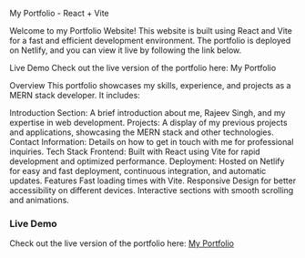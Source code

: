 My Portfolio - React + Vite

Welcome to my Portfolio Website! This website is built using React and Vite for a fast and efficient development environment. The portfolio is deployed on Netlify, and you can view it live by following the link below.

Live Demo
Check out the live version of the portfolio here: My Portfolio

Overview
This portfolio showcases my skills, experience, and projects as a MERN stack developer. It includes:

Introduction Section: A brief introduction about me, Rajeev Singh, and my expertise in web development.
Projects: A display of my previous projects and applications, showcasing the MERN stack and other technologies.
Contact Information: Details on how to get in touch with me for professional inquiries.
Tech Stack
Frontend: Built with React using Vite for rapid development and optimized performance.
Deployment: Hosted on Netlify for easy and fast deployment, continuous integration, and automatic updates.
Features
Fast loading times with Vite.
Responsive Design for better accessibility on different devices.
Interactive sections with smooth scrolling and animations.
### Live Demo
Check out the live version of the portfolio here: [My Portfolio](https://fanciful-tarsier-d55bec.netlify.app/)
